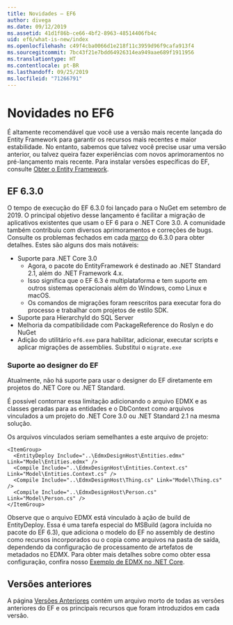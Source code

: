 ```yaml
---
title: Novidades – EF6
author: divega
ms.date: 09/12/2019
ms.assetid: 41d1f86b-ce66-4bf2-8963-48514406fb4c
uid: ef6/what-is-new/index
ms.openlocfilehash: c49f4cba0066d1e218f11c3959d96f9cafa913f4
ms.sourcegitcommit: 7bc43f21e7bdd64926314ea949aae689f1911956
ms.translationtype: HT
ms.contentlocale: pt-BR
ms.lasthandoff: 09/25/2019
ms.locfileid: "71266791"
---
```

# <a name="whats-new-in-ef6"></a>Novidades no EF6

É altamente recomendável que você use a versão mais recente lançada do Entity Framework para garantir os recursos mais recentes e maior estabilidade.
No entanto, sabemos que talvez você precise usar uma versão anterior, ou talvez queira fazer experiências com novos aprimoramentos no pré-lançamento mais recente.
Para instalar versões específicas do EF, consulte [Obter o Entity Framework](~/ef6/fundamentals/install.md).

## <a name="ef-630"></a>EF 6.3.0

O tempo de execução do EF 6.3.0 foi lançado para o NuGet em setembro de 2019. O principal objetivo desse lançamento é facilitar a migração de aplicativos existentes que usam o EF 6 para o .NET Core 3.0. A comunidade também contribuiu com diversos aprimoramentos e correções de bugs. Consulte os problemas fechados em cada [marco](https://github.com/aspnet/EntityFramework6/milestones?state=closed) do 6.3.0 para obter detalhes. Estes são alguns dos mais notáveis:

- Suporte para .NET Core 3.0
  - Agora, o pacote do EntityFramework é destinado ao .NET Standard 2.1, além do .NET Framework 4.x.
  - Isso significa que o EF 6.3 é multiplataforma e tem suporte em outros sistemas operacionais além do Windows, como Linux e macOS.
  - Os comandos de migrações foram reescritos para executar fora do processo e trabalhar com projetos de estilo SDK.
- Suporte para HierarchyId do SQL Server
- Melhoria da compatibilidade com PackageReference do Roslyn e do NuGet
- Adição do utilitário `ef6.exe` para habilitar, adicionar, executar scripts e aplicar migrações de assemblies. Substitui o `migrate.exe`

### <a name="ef-designer-support"></a>Suporte ao designer do EF

Atualmente, não há suporte para usar o designer do EF diretamente em projetos do .NET Core ou .NET Standard. 

É possível contornar essa limitação adicionando o arquivo EDMX e as classes geradas para as entidades e o DbContext como arquivos vinculados a um projeto do .NET Core 3.0 ou .NET Standard 2.1 na mesma solução.

Os arquivos vinculados seriam semelhantes a este arquivo de projeto:

``` csproj 
<ItemGroup>
  <EntityDeploy Include="..\EdmxDesignHost\Entities.edmx" Link="Model\Entities.edmx" />
  <Compile Include="..\EdmxDesignHost\Entities.Context.cs" Link="Model\Entities.Context.cs" />
  <Compile Include="..\EdmxDesignHost\Thing.cs" Link="Model\Thing.cs" />
  <Compile Include="..\EdmxDesignHost\Person.cs" Link="Model\Person.cs" />
</ItemGroup>
```

Observe que o arquivo EDMX está vinculado à ação de build de EntityDeploy. Essa é uma tarefa especial do MSBuild (agora incluída no pacote do EF 6.3), que adiciona o modelo do EF no assembly de destino como recursos incorporados ou o copia como arquivos na pasta de saída, dependendo da configuração de processamento de artefatos de metadados no EDMX. Para obter mais detalhes sobre como obter essa configuração, confira nosso [Exemplo de EDMX no .NET Core](https://aka.ms/EdmxDotNetCoreSample).

## <a name="past-releases"></a>Versões anteriores

A página [Versões Anteriores](past-releases.md) contém um arquivo morto de todas as versões anteriores do EF e os principais recursos que foram introduzidos em cada versão.
